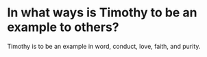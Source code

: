 # In what ways is Timothy to be an example to others?

Timothy is to be an example in word, conduct, love, faith, and purity.
